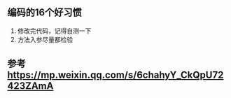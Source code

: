 ## 编码的16个好习惯

1. 修改完代码，记得自测一下
2. 方法入参尽量都检验








## 参考 https://mp.weixin.qq.com/s/6chahyY_CkQpU72423ZAmA